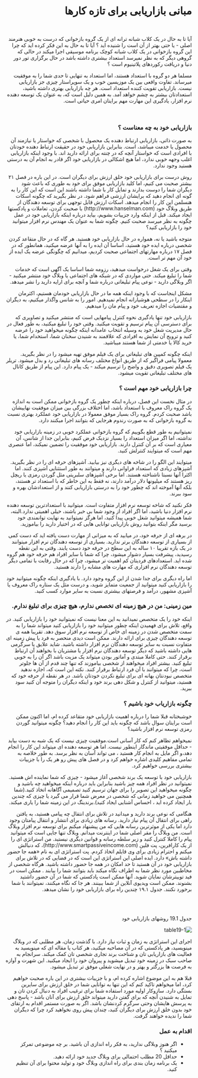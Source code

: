 <div dir="rtl">
  <h1>مبانی بازاریابی برای تازه کارها</h1>
  <br>
  <p>آیا تا به حال در یک کلاب شبانه ترانه ای از یک گروه بازخوانی که درست به خوبی هنرمند اصلی - یا حتی بهتر از 
  آن است را شنیده اید ؟ آیا تا به حال به این فکر کرده اید که چرا این گروه بازخوانی در یک کلاب شبانه کوچک 
  برنامه موسیقی اجرا میکند در حالی که گروهی دیگر که به نظر نمیرسد استعداد بیشتری داشته باشد در حال 
  برگزاری تور دور دنیا و دریافت رکوردهای پلاتینیوم است ؟</p>
  
  <p>مسلما هر دو گروه با استعداد هستند، اما استعداد به تنهایی تا حدی شما را به موفقیت میرساند. تفاوت واقعی 
  بین یک موزیسین خوب و یک سوپراستار چیزی جز بازاریابی نیست. بازاریابی تقویت کننده استعداد است. هر چه 
  بازاریابی بهتری داشته باشید، استعدادتان بیشتر به چشم خواهد آمد. به همین دلیل است که، به عنوان 
  یک توسعه دهنده نرم افزار، یادگیری این مهارت مهم برایتان امری حیاتی است.</p>
  
  <br>
  
  <h3>بازاریابی خود به چه معناست ؟</h3>
  
  <p>به صورت ذاتی، بازاریابی ارتباط دهنده یک محصول با شخصی که خواستار یا نیازمند آن محصول یا خدمت 
  میباشد، است. بنابراین بازاریابی خود در حقیقت ارتباط دهنده خودتان با افرادی است که خواستار آنچه که در چنته برای ارائه
  دارید اند. با وجود اینکه بازاریابی اغلب وجهه خوبی ندارد، اما هیچ اشکالی در بازاریابی خود اگر قادر 
  به انجام آن به درستی هستید وجود ندارد.</p>
  
  <p>روش درست برای بازاریابی خود خلق ارزش برای دیگران است. در این باره در فصل ۲۱ بیشتر صحبت می کنیم، اما
  کلید بازاریابی موفق برای خود به طوری که باعث شود دیگران شما را دوست بدارند و تمایل کار با شما داشته 
  باشند این است که این کار را به گونه ای انجام دهید که برایشان ارزشی فراهم شود. در نظر بگیرید که چگونه 
  اسکات هنسلمن این کار را انجام میدهد. اسکات ارزش قابل توجهی برای توسعه دهندگان از طریق وبلاگ خود 
  (http://www.hanselman.com) با صحبت کردن، تعاملات و پادکستها ایجاد میکند. قبل از اینکه وارد جزییات 
  بشویم، بیاید درباره اینکه بازاریابی خود در عمل چگونه به نظر میرسد صحبت کنیم. چگونه شما به عنوان یک 
    مهندس نرم افزار میتوانید خود را بازاریابی کنید؟ </p>
  
  <p>متوجه باشید یا نه، همواره در حال بازاریابی خود هستید. هر گاه که در حال متقاعد کردن شخصی درباره ایده 
  خود هستید، اساسا آن ایده را به آنها عرضه میکنید، همانطور که در فصل ۱۷ درباره مهارتهای اجتماعی صحبت 
  کردیم، میدانیم که چگونگی عرضه یک ایده از خود آن مهم تر است.</p>
  
  <p>وقتی برای یک شغل درخواست میدهید، رزومه شما اساسا یک آگهی است که خدمات شما را تبلیغ میکند. حتی 
  مواردی که در شبکه های اجتماعی یا وبلاگ خود منتشر میکنید - اگر وبلاگی دارید - نوعی پیام تبلیغاتی درباره 
  شما و آنچه برای ارایه دارید را نشر میدهد.</p>
  
  <p>مشکل اینجاست که با وجود اینکه همه ما در حال بازاریابی خودمان هستیم، اکثرمان اینکار را در سطحی هوشیارانه 
  انجام نمی‍دهیم. امور را به شانس واگذار میکنیم، به دیگران و مقتضیات اجازه تعریف خود و پیام مان را میدهیم.</p>
  
  <p>بازاریابی خود تنها یادگیری نحوه کنترل پیامهایی است که منتشر میکنید و تصاویری که برای دسترسی آن پیام 
  ترسیم و تقویت میکنید. وقتی خود را تبلیغ میکنید، به طور فعال در حال مدیریت شغل خود به وسیله انتخاب 
  عامدانه اینکه چگونه میخواهید خود را عرضه کنید و ترویج آن نمایش به افرادی که علاقمند به شنیدن سخنان 
  شما، استخدام شما، یا خرید کالا یا خدمتی از شما هستند میباشید.</p>
  
  <p>اینکه چگونه کمپین های تبلیغاتی برای یک فیلم موفق تهیه میشود را در نظر بگیرید.  معمولا پیامی فراگیر که از 
  طریق انواع مختلف رسانه های تبلیغاتی رد و بدل میشود. تریلر یک فیلم تصویری دقیق و واضح را ترسیم میکند 
  - یک پیام دارد. این پیام از طریق کانال های مختلف تبلیغاتی تقویت میشود.</p>
  
  <h3>چرا بازاریابی خود مهم است ؟ </h3>
  
  <p>در مثال نخست این فصل، درباره اینکه چطور یک گروه بازخوانی ممکن است به اندازه یک گروه راک معروف با 
  استعداد باشد، اما اختلاف بزرگی بین  میزان موفقیت نهاییشان باشد صحبت کردم.
  گروه راک بسیار موفق معمولا در بازاریابی خود عملکرد بهتری نسبت به گروه بازخوانی که به صورت رندوم هرجایی 
  که بتوانند اجرا میکنند دارد.</p>
  
  <p>نمیتوانیم به طور قطع بگوییم که گروه بازخوانی عملکرد خوبی در زمینه بازاریابی خود نداشته، اما اگر میزان استعداد
  را بسیار نزدیک فرض کنیم، بنابراین جدا از شانس، آن معیاری است که بر آن کنترل دارند. بازاریابی خود موفقیت را 
  تضمین نمیکند، اما عنصری مهم است که میتوایند کنترلش کنید.</p>
  
  <p>میتوایند این الگو را در شاخه های  دیگری نیز بیابید. آشپزهای حرفه ای را در نظر بگیرید. آشپزهای زیادی که 
  استعداد فراوانی دارند و میتوانند به طور استثنایی  آشپزی کنند. اما اکثرا آنها نسبتا ناشناخته 
  هستند. اما برخی آشپزهای سلبریتی مثل گوردن رمزی یا ریچل ریز هستند که میلیونها دلار درآمد دارند، نه فقط 
  به این خاطر که با استعداد تر هستند، بلکه آنها آموخته اند که چطور خود را به درستی بازاریابی کنند و از 
  استعدادشان بهره و سود ببرند.</p>
  
  <p>فکر نکنید که شاخه توسعه نرم افزار متفاوت است. میتوانید با استعدادترین توسعه دهنده نرم افزار دنیا باشید، 
  اما اگر افراد از وجود شما بی خبر باشند، خیلی اهمیتی ندارد.البته، شما همیشه میتوانید شغل خوبی پیدا کنید، 
  اما هرگز نمیتوانید به نهایت توانمندی خود برسید مگر اینکه بتوانید روش بازاریابی توانایی هایی که در اختیار دارید را 
  بیاموزید.</p>
  
  <p>در برهه ای از حرفه خود، در میابید که به میزانی از مهارت دست یافته اید که دست کمی از بسیاری از توسعه 
  دهندگان برتر ندارید. بسیاری از توسعه دهندگان نرم افزار میتوانند در یک بازه تقریبا ۱۰ ساله به این سطح در 
  حرفه خود دست یابند. وقتی به این نقطه رسیدید، پیشرفت بسیار دشوار میشود، چرا که شما با سایر افراد هم حرفه
  خود هم گروه شده اید. استعدادهای فردیتان کم اهمیت تر میشود، چرا که در حال رقابت با تمامی دیگر 
  توسعه دهندگان نرم افزاری که مهارت های مشابه را دارند هستید.</p>
  
  <p>اما راه دیگری برای جدا شدن از این گروه وجود دارد. با یادگیری اینکه چگونه میتوانید خود را بازاریابی کنید میتوانید از 
  جمعیت متمایز شوید، و درست مثل یک ستاره راک معروف یا آشپزی مشهور، درآمد و فرصتهای بیشتری نسبت 
  به سایر موارد کسب کنید.</p>
 

  <h3>مین زمینی: من در هیچ زمینه ای تخصص ندارم، هیچ چیزی برای تبلیغ ندارم.</h3>
  <p>
  اینکه خود را یک متخصص نمیدانید به این معنا نیست که نمیتوانید خود را بازاریابی کنید. در واقع، تلاش برای 
  فهمیدن اینکه چطور میتوانید خود را بازاریابی کنید میتواند شما را به سمت متخصص شدن در زمینه ای خاص از 
  توسعه نرم افزار سوق دهد.
  تقریبا همه ی توسعه دهندگان چیزی برای ارائه دارند. ممکن است دیدی منحصر به فرد یا پیش زمینه ای متفاوت 
  نسبت به سایر توسعه دهندگان نرم افزار داشته باشید. شاید علایق یا سرگرمی هایی داشته باشید که دیگر  
  توسعه دهندگان نرم افزار یا مشتریان با بخواهند آن ارتباط برقرار کنند. حتی کاملا مبتدی و آماتور بودن میتواند 
  یک مزیت باشد اگر آن را به خوبی تبلیغ کنید. بیشتر افراد میخواهند از شخصی بیاموزند که تنها چند قدم از آن 
  ها جلوتر است، چرا که میتوانند با آن فرد ارتباط برقرار کنند.
  نکته این است که، اجازه ندهید متخصص نبودنتان بهانه ای برای تبلیغ نکردن خودتان باشد. در هر نقطه از حرفه
  خود که هستید، میتوانید از کنترل و شکل دهی برند خود و اینکه دیگران را متوجه آن کنید سود ببرید.
  </p>
  
  <h3>چگونه بازاریاب خود باشیم ؟ </h3>
  
  <p>خوشبختانه قبلا شما را درباره اهمیت بازاریابی خود متقاعد کرده ام، اما اکنون ممکن است برایتان سوال باشد که 
  چگونه باید این کار را انجام دهید؟ چگونه میتوانید گوردن رمزی توسعه نرم افزار باشید؟</p>
  
  <p>نمیخواهم تظاهر کنم که کار آسانی است.موفقیت چیزی نیست که یک شبه به دست بیاید - حداقل موفقیتی 
  ماندگار اینطور نیست. اما هر توسعه دهنده ای میتواند این کار را انجام دهد،و اگر مایل به انجام کار هستید ، می 
  تواند آسان به نظر برسد. به طور خلاصه به تمامی مفاهیم کلیدی اشاره خواهم کرد و در فصل های پیش رو هر 
  یک را با جزییات بیشتری بررسی خواهیم کرد.</p>
  
  <p>بازاریابی خود با توسعه یک برند شخصی آغاز میشود - چیزی که شما نماینده اش هستید. نمیتوانید در نظر افراد 
  همه چیز باشید بنابراین باید درباره اینکه میخواهید چه باشید و چگونه میخواهید این تصویر را برای جهان ترسیم 
  کنید تصمیمی آگاهانه اتخاذ کنید.(شما همچنین می خواهید زمانی که شخصی در معرض شما قرار می گیرد یا 
  چیزی که چندین بار ایجاد کرده اید ، احساس آشنایی ایجاد کنید).برندینگ در این زمینه شما را یاری میکند.</p>
  
  <p>هنگامی که نوعی برند دارید و میدانید در تلاش برای انتقال چه پیامی هستید، به یافتن راهی برای انتقال آن پیام 
  نیاز دارید. رسانه های زیادی برای انتشار و انتقال پیامتان وجود دارد اما یکی از موثرترین رسانه هایی که من 
  پیشنهاد میکنم برای توسعه نرم افزار وبلاگ است. من وبلاگ را مقر اصلی شما در اینترنت میدانم. وبلاگ تنها 
  جایی است که میتوانید پیام را کاملا کنترل کنید و زیر سلطه رسانه و قوانین دیگری نیستید. من استراتژی ای را از 
  یک کارافرین، پت فلین (http://www.smartpassiveincome.com)، که دنبالش میکنم و احترام زیادی برای 
  وی قایلم اتخاذ کردم. پت استراتژی ای به نام «همه جا حضور داشته باش» دارد. ایده اصلی این استراتژی این 
  است که در فضایی که در تلاش برای بازاریابی خود در آن هستید تا حد امکان در همه جا حضور داشته باشید. هرگاه 
  شخصی از مخاطبین مورد نظر شما به اطراف نگاه میکند باید بتوانند شما را بیابند . ممکن است در فید توییترشان نمایان شوید. 
  آنها ممکن است پادکستی که شما در آن حضور داشتید بشنوند. ممکن است ویدیوی آنلاین از شما ببینند. هر جا 
  که نگاه میکنند، نمیتوانند با شما برخورد نکنند. جدول ۱۹.۱ چندین راه برای بازاریابی خود را نشان میدهد.</p>
  
  <br>
  <br>
  
   <p align="right">جدول 19.1 روشهای بازاریابی خود </p>
  
![table19-1](https://user-images.githubusercontent.com/53154378/131842427-683d4945-6786-4ed3-87e8-adca3d350533.png)
  
  <p>اجرای این استراتژی به زمان و ثبات نیاز دارد. با گذشت زمان، هر مطلبی که در وبلاگ مینویسید، هر پادکستی که 
  در آن مصاحبه میکنید، هر کتاب یا مقاله ای که مینویسید به فعالیت های بازاریابی تان و شناخت برند تجاری 
  شخصی تان کمک میکند. سرانجام به صاحب سبک در زمینه خود تبدیل میشوید و پیروان خود را ایجاد میکنید. 
  این شهرت و آوازه به فرصت ها بزرگتر و بهتر و در نهایت شغلی موفق تر تبدیل میشود.</p>
  
  <p>قبلا هم به این موضوع اشاره کرده ام، و با جزییات بیشتری در این باره صحبت خواهیم کرد، اما میخواهم تاکید 
  کنم که این تنها به توانایی شما در خلق ارزش برای سایرین بستگی دارد. سازوکار اولیه مورد استفاده شما برای 
  ترغیب افراد به دنبال کردن تان و تمایل به شنیدن آنچه که برای گفتن دارید میتواند خلق ارزش برای آنان باشد - 
  پاسخ دهی به پرسش هایشان وحتی سرگرم کردنشان باشد. اگر به صورت مستمر اقدام به ارتقای خود بدون خلق 
  ارزش برای دیگران کنید، چندان پیش روی نخواهید کرد چرا که دیگران شما را ندیده خواهند گرفت.</p>
  
  <h3>اقدام به عمل</h3>
  
   - اگر هنوز وبلاگی ندارید، به فکر راه اندازی آن باشید. بر چه موضوعی تمرکز میکنید ؟ 
   - حداقل 20 مطلب احتمالی برای وبلاگ جدید خود ارائه دهید.
   - یک برنامه زمان بندی برای راه اندازی وبلاگ خود و تولید محتوا برای آن تنظیم کنید.
  
</div>

